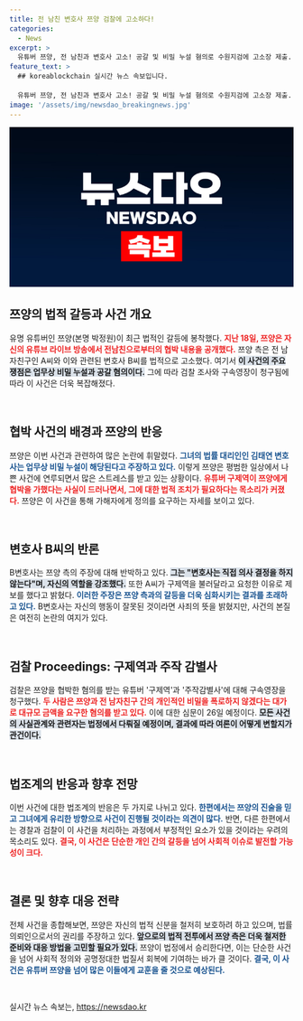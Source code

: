 ```yaml
---
title: 전 남친 변호사 쯔양 검찰에 고소하다!
categories:
  - News
excerpt: >
  유튜버 쯔양, 전 남친과 변호사 고소! 공갈 및 비밀 누설 혐의로 수원지검에 고소장 제출. 구제역과 주작감별사에 대한 구속영장 청구까지! 검사 결과가 어떻게 될지 귀추가 주목된다.
feature_text: >
  ## koreablockchain 실시간 뉴스 속보입니다.

  유튜버 쯔양, 전 남친과 변호사 고소! 공갈 및 비밀 누설 혐의로 수원지검에 고소장 제출. 구제역과 주작감별사에 대한 구속영장 청구까지! 검사 결과가 어떻게 될지 귀추가 주목된다.
image: '/assets/img/newsdao_breakingnews.jpg'
---
```


<p><img src="/assets/img/newsdao_breakingnews.jpg" alt="koreablockchain 속보" /></p>

<h2 data-ke-size="size26">쯔양의 법적 갈등과 사건 개요</h2>

<p data-ke-size="size16">유명 유튜버인 쯔양(본명 박정원)이 최근 법적인 갈등에 봉착했다. <b><span style="color: #ee2323;">지난 18일, 쯔양은 자신의 유튜브 라이브 방송에서 전남친으로부터의 협박 내용을 공개했다.</span></b> 쯔양 측은 전 남자친구인 A씨와 이와 관련된 변호사 B씨를 법적으로 고소했다. 여기서 <b><span style="background-color: #21538527;">이 사건의 주요 쟁점은 업무상 비밀 누설과 공갈 혐의이다.</span></b> 그에 따라 검찰 조사와 구속영장이 청구됨에 따라 이 사건은 더욱 복잡해졌다.</p>

<p data-ke-size="size16">&nbsp;</p>

<h2 data-ke-size="size26">협박 사건의 배경과 쯔양의 반응</h2>

<p data-ke-size="size16">쯔양은 이번 사건과 관련하여 많은 논란에 휘말렸다. <b><span style="color: #1a5490;">그녀의 법률 대리인인 김태연 변호사는 업무상 비밀 누설이 해당된다고 주장하고 있다.</span></b> 이렇게 쯔양은 평범한 일상에서 나쁜 사건에 연루되면서 많은 스트레스를 받고 있는 상황이다. <b><span style="color: #ee2323;">유튜버 구제역이 쯔양에게 협박을 가했다는 사실이 드러나면서, 그에 대한 법적 조치가 필요하다는 목소리가 커졌다.</span></b> 쯔양은 이 사건을 통해 가해자에게 정의를 요구하는 자세를 보이고 있다.</p>

<p data-ke-size="size16">&nbsp;</p>

<h2 data-ke-size="size26">변호사 B씨의 반론</h2>

<p data-ke-size="size16">B변호사는 쯔양 측의 주장에 대해 반박하고 있다. <b><span style="background-color: #21538527;">그는 "변호사는 직접 의사 결정을 하지 않는다"며, 자신의 역할을 강조했다.</span></b> 또한 A씨가 구제역을 불러달라고 요청한 이유로 제보를 했다고 밝혔다. <b><span style="color: #1a5490;">이러한 주장은 쯔양 측과의 갈등을 더욱 심화시키는 결과를 초래하고 있다.</span></b> B변호사는 자신의 행동이 잘못된 것이라면 사죄의 뜻을 밝혔지만, 사건의 본질은 여전히 논란의 여지가 있다.</p>

<p data-ke-size="size16">&nbsp;</p>

<h2 data-ke-size="size26">검찰 Proceedings: 구제역과 주작 감별사</h2>

<p data-ke-size="size16">검찰은 쯔양을 협박한 혐의를 받는 유튜버 '구제역'과 '주작감별사'에 대해 구속영장을 청구했다. <b><span style="color: #ee2323;">두 사람은 쯔양과 전 남자친구 간의 개인적인 비밀을 폭로하지 않겠다는 대가로 대규모 금액을 요구한 혐의를 받고 있다.</span></b> 이에 대한 심문이 26일 예정이다. <b><span style="background-color: #21538527;">모든 사건의 사실관계와 관련자는 법정에서 다뤄질 예정이며, 결과에 따라 여론이 어떻게 변할지가 관건이다.</span></b></p>

<p data-ke-size="size16">&nbsp;</p>

<h2 data-ke-size="size26">법조계의 반응과 향후 전망</h2>

<p data-ke-size="size16">이번 사건에 대한 법조계의 반응은 두 가지로 나뉘고 있다. <b><span style="color: #1a5490;">한편에서는 쯔양의 진술을 믿고 그녀에게 유리한 방향으로 사건이 진행될 것이라는 의견이 많다.</span></b> 반면, 다른 한편에서는 경찰과 검찰이 이 사건을 처리하는 과정에서 부정적인 요소가 있을 것이라는 우려의 목소리도 있다. <b><span style="color: #ee2323;">결국, 이 사건은 단순한 개인 간의 갈등을 넘어 사회적 이슈로 발전할 가능성이 크다.</span></b></p>

<p data-ke-size="size16">&nbsp;</p>

<h2 data-ke-size="size26">결론 및 향후 대응 전략</h2>

<p data-ke-size="size16">전체 사건을 종합해보면, 쯔양은 자신의 법적 신분을 철저히 보호하려 하고 있으며, 법률 의뢰인으로서의 권리를 주장하고 있다. <b><span style="background-color: #21538527;">앞으로의 법적 전투에서 쯔양 측은 더욱 철저한 준비와 대응 방법을 고민할 필요가 있다.</span></b> 쯔양이 법정에서 승리한다면, 이는 단순한 사건을 넘어 사회적 정의와 공명정대한 법질서 회복에 기여하는 바가 클 것이다. <b><span style="color: #1a5490;">결국, 이 사건은 유튜버 쯔양을 넘어 많은 이들에게 교훈을 줄 것으로 예상된다.</span></b></p>

<p data-ke-size="size16">&nbsp;</p>
실시간 뉴스 속보는, <a href="https://newsdao.kr" rel="dofollow">https://newsdao.kr</a>


